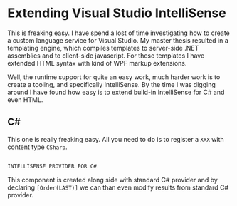 # Extending Visual Studio IntelliSense

This is freaking easy. I have spend a lost of time investigating how to create a custom language service for Visual Studio. My master thesis resulted in a templating engine, which compiles templates to server-side .NET assemblies and to client-side javascript. For these templates I have extended HTML syntax with kind of WPF markup extensions. 

Well, the runtime support for quite an easy work, much harder work is to create a tooling, and specifically IntelliSense. By the time I was digging around I have found how easy is to extend build-in IntelliSense for C# and even HTML.

## C&#35;

This one is really freaking easy. All you need to do is to register a `XXX` with content type `CSharp`.

```C#

INTELLISENSE PROVIDER FOR C#

```

This component is created along side with standard C# provider and by declaring `[Order(LAST)]` we can than even modify results from standard C# provider.
